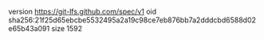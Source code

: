 version https://git-lfs.github.com/spec/v1
oid sha256:21f25d65ebcbe5532495a2a19c98ce7eb876bb7a2dddcbd6588d02e65b43a091
size 1592
